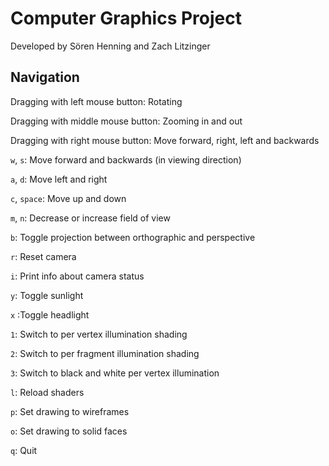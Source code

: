 # Computer Graphics Project

Developed by Sören Henning and Zach Litzinger

## Navigation

Dragging with left mouse button: Rotating

Dragging with middle mouse button: Zooming in and out

Dragging with right mouse button: Move forward, right, left and backwards

`w`, `s`: Move forward and backwards (in viewing direction)

`a`, `d`: Move left and right

`c`, `space`: Move up and down

`m`, `n`: Decrease or increase field of view

`b`: Toggle projection between orthographic and perspective

`r`: Reset camera

`i`: Print info about camera status

`y`: Toggle sunlight

`x` :Toggle headlight

`1`: Switch to per vertex illumination shading

`2`: Switch to per fragment illumination shading

`3`: Switch to black and white per vertex illumination

`l`: Reload shaders

`p`: Set drawing to wireframes

`o`: Set drawing to solid faces

`q`: Quit
